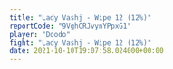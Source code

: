 ```yaml
---
title: "Lady Vashj - Wipe 12 (12%)"
reportCode: "9VghCRJvynYPpxG1"
player: "Doodo"
fight: "Lady Vashj - Wipe 12 (12%)"
date: 2021-10-10T19:07:58.024000+00:00
---
```

